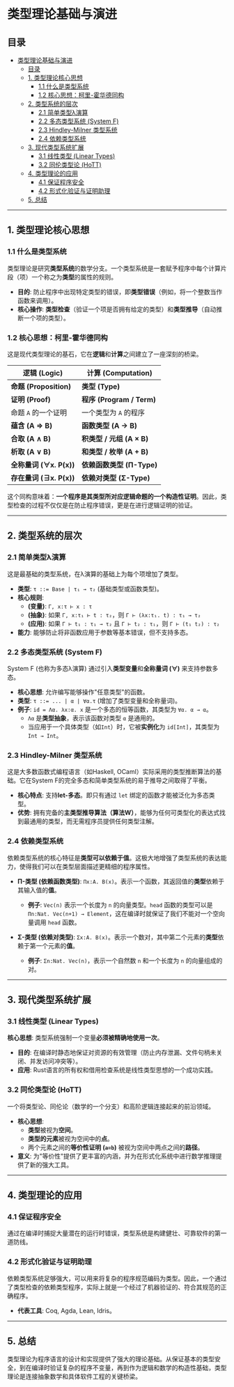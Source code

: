 # 类型理论基础与演进

## 目录

- [类型理论基础与演进](#类型理论基础与演进)
  - [目录](#目录)
  - [1. 类型理论核心思想](#1-类型理论核心思想)
    - [1.1 什么是类型系统](#11-什么是类型系统)
    - [1.2 核心思想：柯里-霍华德同构](#12-核心思想柯里-霍华德同构)
  - [2. 类型系统的层次](#2-类型系统的层次)
    - [2.1 简单类型λ演算](#21-简单类型λ演算)
    - [2.2 多态类型系统 (System F)](#22-多态类型系统-system-f)
    - [2.3 Hindley-Milner 类型系统](#23-hindley-milner-类型系统)
    - [2.4 依赖类型系统](#24-依赖类型系统)
  - [3. 现代类型系统扩展](#3-现代类型系统扩展)
    - [3.1 线性类型 (Linear Types)](#31-线性类型-linear-types)
    - [3.2 同伦类型论 (HoTT)](#32-同伦类型论-hott)
  - [4. 类型理论的应用](#4-类型理论的应用)
    - [4.1 保证程序安全](#41-保证程序安全)
    - [4.2 形式化验证与证明助理](#42-形式化验证与证明助理)
  - [5. 总结](#5-总结)

---

## 1. 类型理论核心思想

### 1.1 什么是类型系统

类型理论是研究**类型系统**的数学分支。一个类型系统是一套赋予程序中每个计算片段（项）一个称之为**类型**的属性的规则。

- **目的**: 防止程序中出现特定类型的错误，即**类型错误**（例如，将一个整数当作函数来调用）。
- **核心操作**: **类型检查**（验证一个项是否拥有给定的类型）和**类型推导**（自动推断一个项的类型）。

### 1.2 核心思想：柯里-霍华德同构

这是现代类型理论的基石，它在**逻辑**和**计算**之间建立了一座深刻的桥梁。

| 逻辑 (Logic)              | 计算 (Computation)              |
| ------------------------- | ------------------------------- |
| **命题 (Proposition)**    | **类型 (Type)**                 |
| **证明 (Proof)**          | **程序 (Program / Term)**       |
| 命题 `A` 的一个证明       | 一个类型为 `A` 的程序           |
| **蕴含 (A ⇒ B)**          | **函数类型 (A -> B)**           |
| **合取 (A ∧ B)**          | **积类型 / 元组 (A × B)**       |
| **析取 (A ∨ B)**          | **和类型 / 枚举 (A + B)**       |
| **全称量词 (∀x. P(x))** | **依赖函数类型 (Π-Type)**   |
| **存在量词 (∃x. P(x))** | **依赖对类型 (Σ-Type)**     |

这个同构意味着：**一个程序是其类型所对应逻辑命题的一个构造性证明**。因此，类型检查的过程不仅仅是在防止程序错误，更是在进行逻辑证明的验证。

---

## 2. 类型系统的层次

### 2.1 简单类型λ演算

这是最基础的类型系统，在λ演算的基础上为每个项增加了类型。

- **类型**: `τ ::= Base | τ₁ → τ₂` (基础类型或函数类型)。
- **核心规则**:
  - **(变量)**: `Γ, x:τ ⊢ x : τ`
  - **(抽象)**: 如果 `Γ, x:τ₁ ⊢ t : τ₂`，则 `Γ ⊢ (λx:τ₁. t) : τ₁ → τ₂`
  - **(应用)**: 如果 `Γ ⊢ t₁ : τ₁ → τ₂` 且 `Γ ⊢ t₂ : τ₁`，则 `Γ ⊢ (t₁ t₂) : τ₂`
- **能力**: 能够防止将非函数应用于参数等基本错误，但不支持多态。

### 2.2 多态类型系统 (System F)

System F (也称为多态λ演算) 通过引入**类型变量**和**全称量词 (∀)** 来支持参数多态。

- **核心思想**: 允许编写能够操作"任意类型"的函数。
- **类型**: `τ ::= ... | α | ∀α.τ` (增加了类型变量和全称量词)。
- **例子**: `id = Λα. λx:α. x` 是一个多态的恒等函数，其类型为 `∀α. α → α`。
  - `Λα` 是**类型抽象**，表示该函数对类型 `α` 是通用的。
  - 当应用于一个具体类型（如`Int`）时，它被**实例化**为 `id[Int]`，其类型为 `Int → Int`。

### 2.3 Hindley-Milner 类型系统

这是大多数函数式编程语言（如Haskell, OCaml）实际采用的类型推断算法的基础。它在System F的完全多态和简单类型系统的易于推导之间取得了平衡。

- **核心特点**: 支持**let-多态**。即只有通过 `let` 绑定的函数才能被泛化为多态类型。
- **优势**: 拥有完备的**主类型推导算法（算法W）**，能够为任何可类型化的表达式找到最通用的类型，而无需程序员提供任何类型注解。

### 2.4 依赖类型系统

依赖类型系统的核心特征是**类型可以依赖于值**。这极大地增强了类型系统的表达能力，使得我们可以在类型层面描述更精细的程序属性。

- **Π-类型 (依赖函数类型)**: `Πx:A. B(x)`。表示一个函数，其返回值的**类型**依赖于其输入值的**值**。
  - **例子**: `Vec(n)` 表示一个长度为 `n` 的向量类型。`head` 函数的类型可以是 `Πn:Nat. Vec(n+1) → Element`，这在编译时就保证了我们不能对一个空向量调用 `head` 函数。

- **Σ-类型 (依赖对类型)**: `Σx:A. B(x)`。表示一个数对，其中第二个元素的**类型**依赖于第一个元素的**值**。
  - **例子**: `Σn:Nat. Vec(n)`，表示一个自然数 `n` 和一个长度为 `n` 的向量组成的对。

---

## 3. 现代类型系统扩展

### 3.1 线性类型 (Linear Types)

**核心思想**: 类型系统强制一个变量**必须被精确地使用一次**。

- **目的**: 在编译时静态地保证对资源的有效管理（防止内存泄漏、文件句柄未关闭、并发访问冲突等）。
- **应用**: Rust语言的所有权和借用检查系统是线性类型思想的一个成功实践。

### 3.2 同伦类型论 (HoTT)

一个将类型论、同伦论（数学的一个分支）和高阶逻辑连接起来的前沿领域。

- **核心思想**:
  - **类型**被视为**空间**。
  - **类型的元素**被视为空间中的**点**。
  - 两个元素之间的**等价性证明 (`a=b`)** 被视为空间中两点之间的**路径**。
- **意义**: 为"等价性"提供了更丰富的内涵，并为在形式化系统中进行数学推理提供了新的强大工具。

---

## 4. 类型理论的应用

### 4.1 保证程序安全

通过在编译时捕捉大量潜在的运行时错误，类型系统是构建健壮、可靠软件的第一道防线。

### 4.2 形式化验证与证明助理

依赖类型系统足够强大，可以用来将复杂的程序规范编码为类型。因此，一个通过了类型检查的依赖类型程序，实际上就是一个经过了机器验证的、符合其规范的正确程序。

- **代表工具**: Coq, Agda, Lean, Idris。

---

## 5. 总结

类型理论为程序语言的设计和实现提供了强大的理论基础。从保证基本的类型安全，到在编译时验证复杂的程序不变量，再到作为逻辑和数学的构造性基础，类型理论是连接抽象数学和具体软件工程的关键桥梁。
